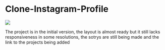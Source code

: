<h1>Clone-Instagram-Profile</h1>  <img align:"center" alt"Html" height:"30" width:"40" src="https://img.shields.io/badge/Instagram-E4405F?style=for-the-badge&logo=instagram&logoColor=white"/>


The project is in the initial version, the layout is almost ready but it still lacks responsiveness in some resolutions,
the sotrys are still being made and the link to the projects being added
